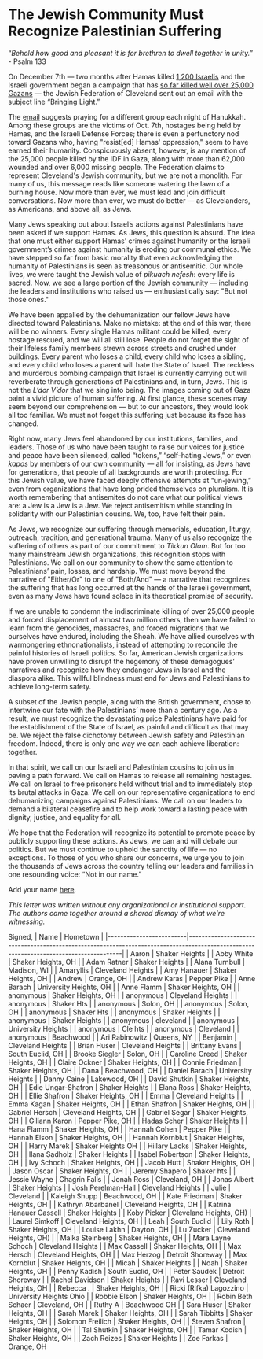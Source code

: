 # The Jewish Community Must Recognize Palestinian Suffering


“*Behold how good and pleasant it is for brethren to dwell together in unity.*” - Psalm 133

On December 7th — two months after Hamas killed [1,200 Israelis](https://www.nytimes.com/2023/11/12/world/middleeast/israel-death-toll-hamas-attack.html) and the Israeli government began a campaign that has [so far killed well over 25,000 Gazans](https://www.reuters.com/world/middle-east/death-toll-israeli-strikes-gaza-passes-25000-gaza-health-officials-say-2024-01-21/) — the Jewish Federation of Cleveland sent out an email with the subject line “Bringing Light.”

The [email](https://www.jewishcleveland.org/news/blog/bringing_light/) suggests praying for a different group each night of Hanukkah. Among these groups are the victims of Oct. 7th, hostages being held by Hamas, and the Israeli Defense Forces; there is even a perfunctory nod toward Gazans who, having "resist[ed] Hamas' oppression," seem to have earned their humanity. Conspicuously absent, however, is any mention of the 25,000 people killed by the IDF in Gaza, along with more than 62,000 wounded and over 6,000 missing people. The Federation claims to represent Cleveland's Jewish community, but we are not a monolith. For many of us, this message reads like someone watering the lawn of a burning house. Now more than ever, we must lead and join difficult conversations. Now more than ever, we must do better — as Clevelanders, as Americans, and above all, as Jews.

Many Jews speaking out about Israel’s actions against Palestinians have been asked if we support Hamas. As Jews, this question is absurd. The idea that one must either support Hamas’ crimes against humanity or the Israeli government’s crimes against humanity is eroding our communal ethics. We have stepped so far from basic morality that even acknowledging the humanity of Palestinians is seen as treasonous or antisemitic. Our whole lives, we were taught the Jewish value of *pikuach nefesh*: every life is sacred. Now, we see a large portion of the Jewish community — including the leaders and institutions who raised us — enthusiastically say: "But not those ones." 

We have been appalled by the dehumanization our fellow Jews have directed toward Palestinians. Make no mistake: at the end of this war, there will be no winners. Every single Hamas militant could be killed, every hostage rescued, and we will all still lose. People do not forget the sight of their lifeless family members strewn across streets and crushed under buildings. Every parent who loses a child, every child who loses a sibling, and every child who loses a parent will hate the State of Israel. The reckless and murderous bombing campaign that Israel is currently carrying out will reverberate through generations of Palestinians and, in turn, Jews. This is not the *L’dor V’dor* that we sing into being. The images coming out of Gaza paint a vivid picture of human suffering. At first glance, these scenes may seem beyond our comprehension — but to our ancestors, they would look all too familiar. We must not forget this suffering just because its face has changed.

Right now, many Jews feel abandoned by our institutions, families, and leaders. Those of us who have been taught to raise our voices for justice and peace have been silenced, called “tokens,” “self-hating Jews,” or even *kapos* by members of our own community — all for insisting, as Jews have for generations, that people of all backgrounds are worth protecting. For this Jewish value, we have faced deeply offensive attempts at “un-jewing,” even from organizations that have long prided themselves on pluralism. It is worth remembering that antisemites do not care what our political views are: a Jew is a Jew is a Jew. We reject antisemitism while standing in solidarity with our Palestinian cousins. We, too, have felt their pain.

As Jews, we recognize our suffering through memorials, education, liturgy, outreach, tradition, and generational trauma. Many of us also recognize the suffering of others as part of our commitment to *Tikkun Olam*. But for too many mainstream Jewish organizations, this recognition stops with Palestinians. We call on our community to show the same attention to Palestinians’ pain, losses, and hardship. We must move beyond the narrative of "Either/Or" to one of "Both/And" — a narrative that recognizes the suffering that has long occurred at the hands of the Israeli government, even as many Jews have found solace in its theoretical promise of security.

If we are unable to condemn the indiscriminate killing of over 25,000 people and forced displacement of almost two million others, then we have failed to learn from the genocides, massacres, and forced migrations that we ourselves have endured, including the Shoah. We have allied ourselves with warmongering ethnonationalists, instead of attempting to reconcile the painful histories of Israeli politics. So far, American Jewish organizations have proven unwilling to disrupt the hegemony of these demagogues’ narratives and recognize how they endanger Jews in Israel and the diaspora alike. This willful blindness must end for Jews and Palestinians to achieve long-term safety.

A subset of the Jewish people, along with the British government, chose to intertwine our fate with the Palestinians’ more than a century ago. As a result, we must recognize the devastating price Palestinians have paid for the establishment of the State of Israel, as painful and difficult as that may be. We reject the false dichotomy between Jewish safety and Palestinian freedom. Indeed, there is only one way we can each achieve liberation: together.

In that spirit, we call on our Israeli and Palestinian cousins to join us in paving a path forward. We call on Hamas to release all remaining hostages. We call on Israel to free prisoners held without trial and to immediately stop its brutal attacks in Gaza. We call on our representative organizations to end dehumanizing campaigns against Palestinians. We call on our leaders to demand a bilateral ceasefire and to help work toward a lasting peace with dignity, justice, and equality for all.

We hope that the Federation will recognize its potential to promote peace by publicly supporting these actions. As Jews, we can and will debate our politics. But we must continue to uphold the sanctity of life — no exceptions. To those of you who share our concerns, we urge you to join the thousands of Jews across the country telling our leaders and families in one resounding voice: “Not in our name.”  

Add your name [here](https://docs.google.com/forms/d/e/1FAIpQLSc6N84YPxTcUhnXVO90urALeIatt25OgEnM0Cclw6Xa64W8YQ/viewform).

*This letter was written without any organizational or institutional support. The authors came together around a shared dismay of what we're witnessing.*

Signed,
| Name     | Hometown |
|-------------------------|---------------------------------------------------------------------------------------------------------------------------------------|
| Aaron                   | Shaker Heights                                                                                                                        |
| Abby White              | Shaker Heights, OH                                                                                                                    |
| Adam Ratner             | Shaker Heights                                                                                                                        |
| Alana Turnbull          | Madison, WI                                                                                                                           |
| Amaryllis               | Cleveland Heights                                                                                                                     |
| Amy Hanauer             | Shaker Heights, OH                                                                                                                    |
| Andrew                  | Orange, OH                                                                                                                            |
| Andrew Karas            | Pepper Pike                                                                                                                           |
| Anne Barach             | University Heights, OH                                                                                                                |
| Anne Flamm              | Shaker Heights, OH                                                                                                                    |
| anonymous               | Shaker Heights, OH                                                                                                                    |
| anonymous               | Cleveland Heights                                                                                                                     |
| anonymous               | Shaker Hts                                                                                                                            |
| anonymous               | Solon, OH                                                                                                                             |
| anonymous               | Solon, OH                                                                                                                             |
| anonymous               | Shaker Hts                                                                                                                            |
| anonymous               | Shaker Heights                                                                                                                        |
| anonymous               | Shaker Heights                                                                                                                        |
| anonymous               | cleveland                                                                                                                             |
| anonymous               | University Heights                                                                                                                    |
| anonymous               | Cle hts                                                                                                                               |
| anonymous               | Cleveland                                                                                                                             |
| anonymous               | Beachwood                                                                                                                             |
| Ari Rabinowitz          | Queens, NY                                                                                                                            |
| Benjamin                | Cleveland Heights                                                                                                                     |
| Brian Huser             | Cleveland Heights                                                                                                                     |
| Brittany Evans          | South Euclid, OH                                                                                                                      |
| Brooke Siegler          | Solon, OH                                                                                                                             |
| Caroline Creed          | Shaker Heights, OH                                                                                                                    |
| Claire Ockner           | Shaker Heights, OH                                                                                                                   |
| Connie Friedman         | Shaker Heights, OH                                                                                                                    |
| Dana                    | Beachwood, OH                                                                                                                         |
| Daniel Barach           | University Heights                                                                                                                    |
| Danny Caine             | Lakewood, OH                                                                                                                          |
| David Shutkin           | Shaker Heights, OH                                                                                                                   |
| Edie Ungar-Shafron      | Shaker Heights                                                                                                                        |
| Elana Ross              | Shaker Heights, OH                                                                                                                   |
| Ellie Shafron           | Shaker Heights, OH                                                                                                                    |
| Emma                    | Cleveland Heights                                                                                                                     |
| Emma Kagan              | Shaker Heights, OH                                                                                                                    |
| Ethan Shafron           | Shaker Heights, OH                                                                                                                    |
| Gabriel Hersch          | Cleveland Heights, OH                                                                                                                 |
| Gabriel Segar           | Shaker Heights, OH                                                                                                                    |
| Giliann Karon           | Pepper Pike, OH                                                                                                                       |
| Hadas Scher             | Shaker Heights                                                                                                                        |
| Hana Flamm              | Shaker Heights, OH                                                                                                                    |
| Hannah Cohen            | Pepper Pike                                                                                                                           |
| Hannah Elson            | Shaker Heights, OH                                                                                                                    |
| Hannah Kornblut         | Shaker Heights, OH                                                                                                                   |
| Harry Marek             | Shaker Heights OH                                                                                                                     |
| Hillary Lacks           | Shaker Heights, OH                                                                                                                    |
| Ilana Sadholz           | Shaker Heights                                                                                                                        |
| Isabel Robertson        | Shaker Heights, OH                                                                                                                    |
| Ivy Schoch              | Shaker Heights, OH                                                                                                                    |
| Jacob Hutt              | Shaker Heights, OH                                                                                                                    |
| Jason Oscar             | Shaker Heights, OH                                                                                                                    |
| Jeremy Shapero          | Shaker hts                                                                                                                            |
| Jessie  Wayne           | Chagrin Falls                                                                                                                         |
| Jonah Ross              | Cleveland, OH                                                                                                                        |
| Jonas Albert            | Shaker Heights                                                                                                                        |
| Josh Perelman-Hall      | Cleveland Heights                                                                                                                     |
| Julie                   | Cleveland                                                                                                                             |
| Kaleigh Shupp           | Beachwood, OH                                                                                                                        |
| Kate Friedman           | Shaker Heights, OH                                                                                                                    |
| Kathryn Abarbanel       | Cleveland Heights, OH                                                                                                                |
| Katrina Hanauer Cassell | Shaker Heights                                                                                                                        |
| Koby Picker             | Cleveland Heights, OH)                                                                                                                |
| Laurel Simkoff          | Cleveland Heights, OH                                                                                                                 |
| Leah                    | South Euclid                                                                                                                          |
| Lily Roth               | Shaker Heights, OH                                                                                                                    |
| Louise Lakhn            | Dayton, OH                                                                                                                            |
| Lu Zucker               | Cleveland Heights, OH)                                                                                                                |
| Malka Steinberg         | Shaker Heights, OH                                                                                                                    |
| Mara Layne  Schoch      | Cleveland Heights                                                                                                                     |
| Max Cassell             | Shaker Heights, OH                                                                                                                    |
| Max Hersch              | Cleveland Heights, OH                                                                                                                 |
| Max Herzog              | Detroit Shoreway                                                                                                                      |
| Max Kornblut            | Shaker Heights, OH                                                                                                                    |
| Micah                   | Shaker Heights                                                                                                                        |
| Noah                    | Shaker Heights, OH                                                                                                                    |
| Penny Kadish            | South Euclid, OH                                                                                                                      |
| Peter Saudek            | Detroit Shoreway                                                                                                                      |
| Rachel Davidson         | Shaker Heights                                                                                                                        |
| Ravi Lesser             | Cleveland Heights, OH                                                                                                                 |
| Rebecca .               | Shaker Heights, OH                                                                                                                    |
| Ricki (Rifka) Lagozzino | University Heights Ohio                                                                                                               |
| Robbie Elson            | Shaker Heights, OH                                                                                                                    |
| Robin Beth Schaer       | Cleveland, OH                                                                                                                         |
| Ruthy A                 | Beachwood OH                                                                                                                          |
| Sara Huser              | Shaker Heights, OH                                                                                                                    |
| Sarah Marek             | Shaker Heights, OH                                                                                                                    |
| Sarah Tibbitts          | Shaker Heights, OH                                                                                                                    |
| Solomon Freilich        | Shaker Heights, OH                                                                                                                    |
| Steven Shafron          | Shaker Heights, OH                                                                                                                    |
| Tal Shutkin             | Shaker Heights, OH                                                                                                                    |
| Tamar  Kodish           | Shaker Heights, OH                                                                                                                    |
| Zach Reizes             | Shaker Heights                                                                                                                        |
| Zoe Farkas              | Orange, OH        
